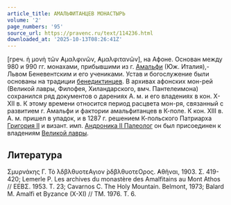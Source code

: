 ```yaml
---
article_title: АМАЛЬФИТАНЦЕВ МОНАСТЫРЬ
volume: '2'
page_numbers: '95'
source_url: https://pravenc.ru/text/114236.html
downloaded_at: '2025-10-13T08:26:41Z'
---
```


[греч. ἡ μονὴ τῶν ̓Αμαλφινῶν, ̓Αμαλφιτανῶν], на Афоне. Основан между 980 и 990 гг. монахами, прибывшими из г. [Амальфи](https://pravenc.ru/text/Амальфи.html) (Юж. Италия),- Львом Беневентским и его учениками. Устав и богослужение были основаны на традиции [бенедиктинцев](https://pravenc.ru/text/Бенедиктинцы.html). В архивах афонских мон-рей (Великой лавры, Филофея, Хиландарского, вмч. Пантелеимона) сохранился ряд документов о дарениях А. м. и его владениях в кон. X-XII в. К этому времени относится период расцвета мон-ря, связанный с развитием г. Амальфи и фактории амальфитанцев в К-поле. К кон. XIII в. А. м. пришел в упадок, и в 1287 г. решением К-польского Патриарха [Григория II](<https://pravenc.ru/text/Григория II.html>) и визант. имп. [Андроника II Палеолог](<https://pravenc.ru/text/Андроника II Палеолог.html>) он был присоединен к владениям [Великой лавры](<https://pravenc.ru/text/Великой лавры.html>).

## Литература

Σμυρνάκης Γ. Τὸ ̀λδβλθυοτεΑγιον ̀ρδβλθυοτεΟρος. ̓Αθῆναι, 1903. Σ. 419-420; Lemerle P. Les archives du monastère des Amalfitains au Mont Athos // ΕΕΒΣ. 1953. Τ. 23; Cavarnos C. The Holy Mountain. Belmont, 1973; Balard M. Amalfi et Byzance (X-XI) // TM. 1976. T. 6.

